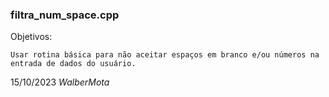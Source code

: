 


### filtra_num_space.cpp ###

Objetivos:

    Usar rotina básica para não aceitar espaços em branco e/ou números na entrada de dados do usuário.


15/10/2023                                                                            *WalberMota*